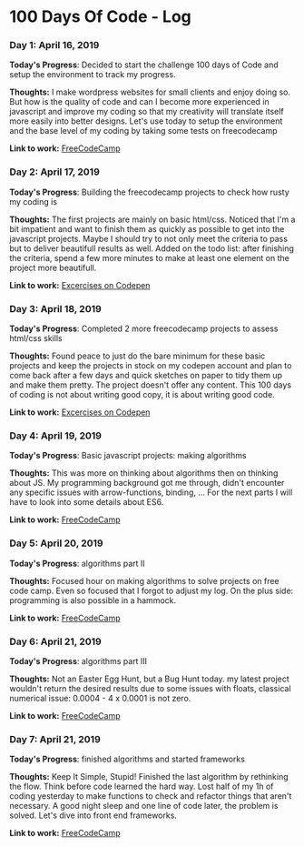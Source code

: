 # 100 Days Of Code - Log

### Day 1: April 16, 2019

**Today's Progress**: Decided to start the challenge 100 days of Code and setup the environment to track my progress. 

**Thoughts:** I make wordpress websites for small clients and enjoy doing so. But how is the quality of code and can I become more experienced in javascript and improve my coding so that my creativity will translate itself more easily into better designs. Let's use today to setup the environment and the base level of my coding by taking some tests on freecodecamp

**Link to work:** [FreeCodeCamp](https://learn.freecodecamp.org/)

### Day 2: April 17, 2019

**Today's Progress**: Building the freecodecamp projects to check how rusty my coding is

**Thoughts:** The first projects are mainly on basic html/css. Noticed that I'm a bit impatient and want to finish them as quickly as possible to get into the javascript projects. Maybe I should try to not only meet the criteria to pass but to deliver beautifull results as well. Added on the todo list: after finishing the criteria, spend a few more minutes to make at least one element on the project more beautifull.

**Link to work:** [Excercises on Codepen](https://codepen.io/tvandenbrande/)

### Day 3: April 18, 2019

**Today's Progress**: Completed 2 more freecodecamp projects to assess html/css skills

**Thoughts:** Found peace to just do the bare minimum for these basic projects and keep the projects in stock on my codepen account and plan to come back after a few days and quick sketches on paper to tidy them up and make them pretty. The project doesn't offer any content. This 100 days of coding is not about writing good copy, it is about writing good code. 

**Link to work:** [Excercises on Codepen](https://codepen.io/tvandenbrande/)

### Day 4: April 19, 2019

**Today's Progress**: Basic javascript projects: making algorithms 

**Thoughts:** This was more on thinking about algorithms then on thinking about JS. My programming background got me through, didn't encounter any specific issues with arrow-functions, binding, ... For the next parts I will have to look into some details about ES6. 

**Link to work:** [FreeCodeCamp](https://learn.freecodecamp.org/)

### Day 5: April 20, 2019

**Today's Progress**: algorithms part II

**Thoughts:** Focused hour on making algorithms to solve projects on free code camp. Even so focused that I forgot to adjust my log. On the plus side: programming is also possible in a hammock.  

**Link to work:** [FreeCodeCamp](https://learn.freecodecamp.org/)

### Day 6: April 21, 2019

**Today's Progress**: algorithms part III

**Thoughts:** Not an Easter Egg Hunt, but a Bug Hunt today. my latest project wouldn't return the desired results due to some issues with floats, classical numerical issue: 0.0004 - 4 x 0.0001 is not zero. 

**Link to work:** [FreeCodeCamp](https://learn.freecodecamp.org/)

### Day 7: April 21, 2019

**Today's Progress**: finished algorithms and started frameworks

**Thoughts:** Keep It Simple, Stupid! Finished the last algorithm by rethinking the flow. Think before code learned the hard way. Lost half of my 1h of coding yesterday to make functions to check and refactor things that aren't necessary. A good night sleep and one line of code later, the problem is solved. Let's dive into front end frameworks. 

**Link to work:** [FreeCodeCamp](https://learn.freecodecamp.org/)
